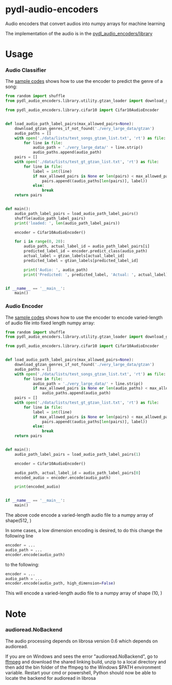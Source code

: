 # pydl-audio-encoders
Audio encoders that convert audios into numpy arrays for machine learning

The implementation of the audio is in the [pydl_audio_encoders/library](pydl_audio_encoders/library)

# Usage

### Audio Classifier

The [sample codes](demo/audio_classifier.py) shows how to use the encoder to predict the genre
of a song:

```python
from random import shuffle
from pydl_audio_encoders.library.utility.gtzan_loader import download_gtzan_genres_if_not_found, gtzan_labels

from pydl_audio_encoders.library.cifar10 import Cifar10AudioEncoder


def load_audio_path_label_pairs(max_allowed_pairs=None):
    download_gtzan_genres_if_not_found('./very_large_data/gtzan')
    audio_paths = []
    with open('./data/lists/test_songs_gtzan_list.txt', 'rt') as file:
        for line in file:
            audio_path = './very_large_data/' + line.strip()
            audio_paths.append(audio_path)
    pairs = []
    with open('./data/lists/test_gt_gtzan_list.txt', 'rt') as file:
        for line in file:
            label = int(line)
            if max_allowed_pairs is None or len(pairs) < max_allowed_pairs:
                pairs.append((audio_paths[len(pairs)], label))
            else:
                break
    return pairs


def main():
    audio_path_label_pairs = load_audio_path_label_pairs()
    shuffle(audio_path_label_pairs)
    print('loaded: ', len(audio_path_label_pairs))

    encoder = Cifar10AudioEncoder()

    for i in range(0, 20):
        audio_path, actual_label_id = audio_path_label_pairs[i]
        predicted_label_id = encoder.predict_class(audio_path)
        actual_label = gtzan_labels[actual_label_id]
        predicted_label = gtzan_labels[predicted_label_id]

        print('Audio: ', audio_path)
        print('Predicted: ', predicted_label, 'Actual: ', actual_label)


if __name__ == '__main__':
    main()
```

### Audio Encoder

The [sample codes](demo/audio_encoder.py) shows how to use the encoder to encode varied-length
of audio file into fixed length numpy array:

```python
from random import shuffle
from pydl_audio_encoders.library.utility.gtzan_loader import download_gtzan_genres_if_not_found, gtzan_labels

from pydl_audio_encoders.library.cifar10 import Cifar10AudioEncoder


def load_audio_path_label_pairs(max_allowed_pairs=None):
    download_gtzan_genres_if_not_found('./very_large_data/gtzan')
    audio_paths = []
    with open('./data/lists/test_songs_gtzan_list.txt', 'rt') as file:
        for line in file:
            audio_path = './very_large_data/' + line.strip()
            if max_allowed_pairs is None or len(audio_paths) < max_allowed_pairs:
                audio_paths.append(audio_path)
    pairs = []
    with open('./data/lists/test_gt_gtzan_list.txt', 'rt') as file:
        for line in file:
            label = int(line)
            if max_allowed_pairs is None or len(pairs) < max_allowed_pairs:
                pairs.append((audio_paths[len(pairs)], label))
            else:
                break
    return pairs


def main():
    audio_path_label_pairs = load_audio_path_label_pairs(1)

    encoder = Cifar10AudioEncoder()

    audio_path, actual_label_id = audio_path_label_pairs[0]
    encoded_audio = encoder.encode(audio_path)

    print(encoded_audio)


if __name__ == '__main__':
    main()

```

The above code encode a varied-length audio file to a numpy array of shape(512, )

In some cases, a low dimension encoding is desired, to do this change the following line

```python
encoder = ...
audio_path = ...
encoder.encode(audio_path)
```

to the following:

```python
encoder = ...
audio_path = ...
encoder.encode(audio_path, high_dimension=False)
```

This will encode a varied-length audio file to a numpy array of shape (10, )

# Note

### audioread.NoBackend

The audio processing depends on librosa version 0.6 which depends on audioread.  

If you are on Windows and sees the error "audioread.NoBackend", go to [ffmpeg](https://ffmpeg.zeranoe.com/builds/)
and download the shared linking build, unzip to a local directory and then add the bin folder of the 
ffmpeg to the Windows $PATH environment variable. Restart your cmd or powershell, Python should now be
able to locate the backend for audioread in librosa
